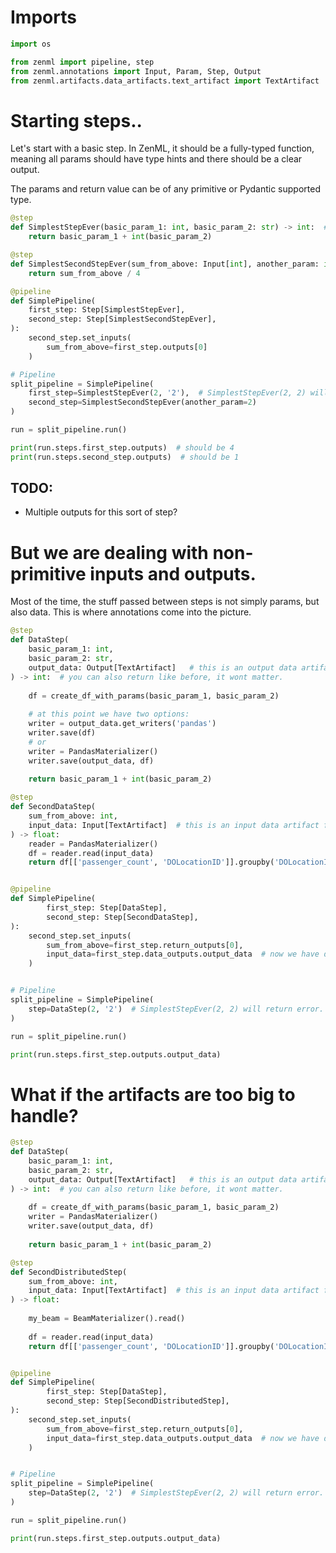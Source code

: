 # Imports
```python
import os

from zenml import pipeline, step
from zenml.annotations import Input, Param, Step, Output
from zenml.artifacts.data_artifacts.text_artifact import TextArtifact
```

# Starting steps..
Let's start with a basic step. In ZenML, it should be a fully-typed function, meaning all params should 
have type hints and there should be a clear output.

The params and return value can be of any primitive or Pydantic supported type.

```python
@step
def SimplestStepEver(basic_param_1: int, basic_param_2: str) -> int:  # you can also return a list of these
    return basic_param_1 + int(basic_param_2)

@step
def SimplestSecondStepEver(sum_from_above: Input[int], another_param: int) -> float:
    return sum_from_above / 4

@pipeline
def SimplePipeline(
    first_step: Step[SimplestStepEver],
    second_step: Step[SimplestSecondStepEver],
):
    second_step.set_inputs(
        sum_from_above=first_step.outputs[0]
    )

# Pipeline
split_pipeline = SimplePipeline(
    first_step=SimplestStepEver(2, '2'),  # SimplestStepEver(2, 2) will return error.
    second_step=SimplestSecondStepEver(another_param=2)
)

run = split_pipeline.run()

print(run.steps.first_step.outputs)  # should be 4
print(run.steps.second_step.outputs)  # should be 1
```

## TODO: 
* Multiple outputs for this sort of step?

# But we are dealing with non-primitive inputs and outputs.
Most of the time, the stuff passed between steps is not simply params, but also data. This is 
where annotations come into the picture.

```python
@step
def DataStep(
    basic_param_1: int,
    basic_param_2: str,
    output_data: Output[TextArtifact]   # this is an output data artifact to send to the next step
) -> int:  # you can also return like before, it wont matter.
    
    df = create_df_with_params(basic_param_1, basic_param_2)
    
    # at this point we have two options:
    writer = output_data.get_writers('pandas')
    writer.save(df)
    # or 
    writer = PandasMaterializer()
    writer.save(output_data, df)
    
    return basic_param_1 + int(basic_param_2)

@step
def SecondDataStep(
    sum_from_above: int,
    input_data: Input[TextArtifact]  # this is an input data artifact from a previous step 
) -> float:
    reader = PandasMaterializer()
    df = reader.read(input_data)
    return df[['passenger_count', 'DOLocationID']].groupby('DOLocationID').sum()


@pipeline
def SimplePipeline(
        first_step: Step[DataStep],
        second_step: Step[SecondDataStep],
):
    second_step.set_inputs(
        sum_from_above=first_step.return_outputs[0],
        input_data=first_step.data_outputs.output_data  # now we have data outputs as well
    )


# Pipeline
split_pipeline = SimplePipeline(
    step=DataStep(2, '2')  # SimplestStepEver(2, 2) will return error.
)

run = split_pipeline.run()

print(run.steps.first_step.outputs.output_data)
```


# What if the artifacts are too big to handle?


```python
@step
def DataStep(
    basic_param_1: int,
    basic_param_2: str,
    output_data: Output[TextArtifact]   # this is an output data artifact to send to the next step
) -> int:  # you can also return like before, it wont matter.
    
    df = create_df_with_params(basic_param_1, basic_param_2)
    writer = PandasMaterializer()
    writer.save(output_data, df)
    
    return basic_param_1 + int(basic_param_2)

@step
def SecondDistributedStep(
    sum_from_above: int,
    input_data: Input[TextArtifact]  # this is an input data artifact from a previous step 
) -> float:
    
    my_beam = BeamMaterializer().read()
    
    df = reader.read(input_data)
    return df[['passenger_count', 'DOLocationID']].groupby('DOLocationID').sum()


@pipeline
def SimplePipeline(
        first_step: Step[DataStep],
        second_step: Step[SecondDistributedStep],
):
    second_step.set_inputs(
        sum_from_above=first_step.return_outputs[0],
        input_data=first_step.data_outputs.output_data  # now we have data outputs as well
    )


# Pipeline
split_pipeline = SimplePipeline(
    step=DataStep(2, '2')  # SimplestStepEver(2, 2) will return error.
)

run = split_pipeline.run()

print(run.steps.first_step.outputs.output_data)
```
